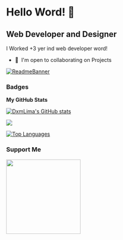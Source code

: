 Hello Word! 👋 
============================

Web Developer and Designer
--------------------------

I Worked +3 yer ind web developer word!

* 🤝  I'm open to collaborating on Projects

[![ReadmeBanner](https://raw.githubusercontent.com/DxmLima/My-Portfolio.io/main/img/readmeimg.gif?token=GHSAT0AAAAAABUSW4RG25ADOAMC3HCRLTZQYVV4OAQ)](https://www.youtube.com/watch?v=YOUTUBE_VIDEO_ID_HERE)



### Badges

<b>My GitHub Stats</b>

<a href="http://www.github.com/DxmLima"><img src="https://github-readme-stats.vercel.app/api?username=DxmLima&show_icons=true&hide=&count_private=true&title_color=0891b2&text_color=ffffff&icon_color=0891b2&bg_color=1c1917&hide_border=true&show_icons=true" alt="DxmLima's GitHub stats" /></a>

<a href="http://www.github.com/DxmLima"><img src="https://github-readme-streak-stats.herokuapp.com/?user=DxmLima&stroke=ffffff&background=1c1917&ring=0891b2&fire=0891b2&currStreakNum=ffffff&currStreakLabel=0891b2&sideNums=ffffff&sideLabels=ffffff&dates=ffffff&hide_border=true" /></a>

<a href="https://github.com/DxmLima" align="left"><img src="https://github-readme-stats.vercel.app/api/top-langs/?username=DxmLima&langs_count=10&title_color=0891b2&text_color=ffffff&icon_color=0891b2&bg_color=1c1917&hide_border=true&locale=en&custom_title=Top%20%Languages" alt="Top Languages" /></a>

### Support Me

<a href="https://www.buymeacoffee.com/DxmLima"><img src="https://cdn.buymeacoffee.com/buttons/v2/default-yellow.png" width="200" /></a>
